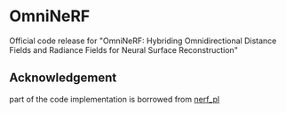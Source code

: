 # OmniNeRF
Official code release for "OmniNeRF: Hybriding Omnidirectional Distance Fields and Radiance Fields for Neural Surface Reconstruction"


## Acknowledgement
part of the code implementation is borrowed from [nerf_pl](https://github.com/kwea123/nerf_pl)

